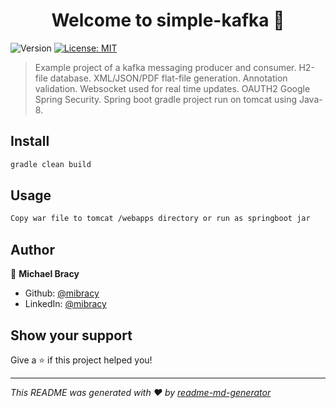 <h1 align="center">Welcome to simple-kafka 👋</h1>
<p>
  <img alt="Version" src="https://img.shields.io/badge/version-v0.0.2-blue.svg?cacheSeconds=2592000" />
  <a href="#" target="_blank">
    <img alt="License: MIT" src="https://img.shields.io/badge/License-MIT-yellow.svg" />
  </a>
</p>

> Example project of a kafka messaging producer and consumer. H2-file database. XML/JSON/PDF flat-file generation. Annotation validation. Websocket used for real time updates. OAUTH2 Google Spring Security. Spring boot gradle project run on tomcat using Java-8.

## Install

```sh
gradle clean build
```

## Usage

```sh
Copy war file to tomcat /webapps directory or run as springboot jar
```

## Author

👤 **Michael Bracy**

* Github: [@mibracy](https://github.com/mibracy)
* LinkedIn: [@mibracy](https://linkedin.com/in/mibracy)

## Show your support

Give a ⭐️ if this project helped you!

***
_This README was generated with ❤️ by [readme-md-generator](https://github.com/kefranabg/readme-md-generator)_